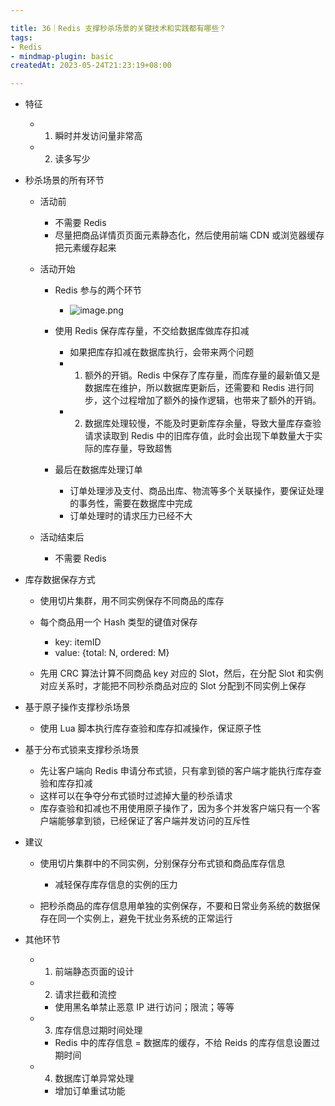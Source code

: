 ```yaml
---

title: 36｜Redis 支撑秒杀场景的关键技术和实践都有哪些？
tags:
- Redis
- mindmap-plugin: basic
createdAt: 2023-05-24T21:23:19+08:00

---
```


- 特征

  - 1. 瞬时并发访问量非常高
  - 2. 读多写少

- 秒杀场景的所有环节

  - 活动前

    - 不需要 Redis
    - 尽量把商品详情页页面元素静态化，然后使用前端 CDN 或浏览器缓存把元素缓存起来

  - 活动开始

    - Redis 参与的两个环节
      - ![image.png](https://cdn.jsdelivr.net/gh/11ze/static/images/redis-36-1.png)

    - 使用 Redis 保存库存量，不交给数据库做库存扣减

      - 如果把库存扣减在数据库执行，会带来两个问题
      - 1. 额外的开销。Redis 中保存了库存量，而库存量的最新值又是数据库在维护，所以数据库更新后，还需要和 Redis 进行同步，这个过程增加了额外的操作逻辑，也带来了额外的开销。
      - 2. 数据库处理较慢，不能及时更新库存余量，导致大量库存查验请求读取到 Redis 中的旧库存值，此时会出现下单数量大于实际的库存量，导致超售

    - 最后在数据库处理订单

      - 订单处理涉及支付、商品出库、物流等多个关联操作，要保证处理的事务性，需要在数据库中完成
      - 订单处理时的请求压力已经不大

  - 活动结束后

    - 不需要 Redis

- 库存数据保存方式

  - 使用切片集群，用不同实例保存不同商品的库存
  - 每个商品用一个 Hash 类型的键值对保存

    - key: itemID
    - value: {total: N, ordered: M}

  - 先用 CRC 算法计算不同商品 key 对应的 Slot，然后，在分配 Slot 和实例对应关系时，才能把不同秒杀商品对应的 Slot 分配到不同实例上保存

- 基于原子操作支撑秒杀场景

  - 使用 Lua 脚本执行库存查验和库存扣减操作，保证原子性

- 基于分布式锁来支撑秒杀场景

  - 先让客户端向 Redis 申请分布式锁，只有拿到锁的客户端才能执行库存查验和库存扣减
  - 这样可以在争夺分布式锁时过滤掉大量的秒杀请求
  - 库存查验和扣减也不用使用原子操作了，因为多个并发客户端只有一个客户端能够拿到锁，已经保证了客户端并发访问的互斥性

- 建议

  - 使用切片集群中的不同实例，分别保存分布式锁和商品库存信息

    - 减轻保存库存信息的实例的压力

  - 把秒杀商品的库存信息用单独的实例保存，不要和日常业务系统的数据保存在同一个实例上，避免干扰业务系统的正常运行

- 其他环节

  - 1. 前端静态页面的设计
  - 2. 请求拦截和流控

    - 使用黑名单禁止恶意 IP 进行访问；限流；等等

  - 3. 库存信息过期时间处理

    - Redis 中的库存信息 = 数据库的缓存，不给 Reids 的库存信息设置过期时间

  - 4. 数据库订单异常处理

    - 增加订单重试功能
